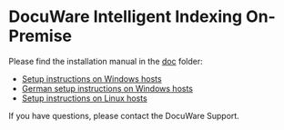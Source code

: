 # DocuWare Intelligent Indexing On-Premise

Please find the installation manual in the [doc](https://github.com/DocuWare/Intellix/tree/master/doc) folder:

* [Setup instructions on Windows hosts](doc/windows-setup.md)
* [German setup instructions on Windows hosts](doc/windows-setup-de.md)
* [Setup instructions on Linux hosts](doc/linux-setup.md)

If you have questions, please contact the DocuWare Support.
